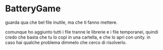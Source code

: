 ﻿# BatteryGame
guarda qua che bel file inutile, ma che ti fanno mettere.

comunque ho aggiunto tutti i file tranne le librerie e i file temporanei, quindi credo che basta che tu lo copi in una cartella, e che lo apri con unity.
in caso hai qualche problema dimmelo che cerco di risolverlo.
